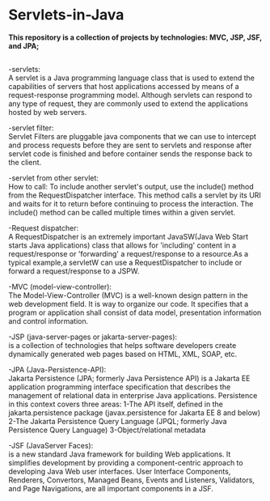 # Servlets-in-Java
**This repository is a collection of projects by technologies: MVC, JSP, JSF, and JPA;**
##
-servlets:  
	A servlet is a Java programming language class that is used to extend the capabilities 
	of servers that host applications accessed by means of a request-response programming model. 
	Although servlets can respond to any type of request, they are commonly used to extend 
	the applications hosted by web servers.

-servlet filter:  
	Servlet Filters are pluggable java components that we can use to intercept and process 
	requests before they are sent to servlets and response after servlet code is finished 
	and before container sends the response back to the client.

-servlet from other servlet:  
	How to call: 
	To include another servlet's output, use the include() method from the RequestDispatcher interface. 
	This method calls a servlet by its URI and waits for it to return before continuing to process 
	the interaction. The include() method can be called multiple times within a given servlet.

-Request dispatcher:  
	A RequestDispatcher is an extremely important JavaSW(Java Web Start starts Java applications) 
	class that allows for 'including' content in a request/response or 'forwarding' a request/response 
	to a resource.As a typical example,a servletW can use a RequestDispatcher to include or 
	forward a request/response to a JSPW.
	  
-MVC (model-view-controller):  
	The Model-View-Controller (MVC) is a well-known design pattern in the web development field. 
	It is way to organize our code. It specifies that a program or application shall consist of 
	data model, presentation information and control information.
	
-JSP (java-server-pages or jakarta-server-pages):  
	is a collection of technologies that helps software developers create dynamically generated 
	web pages based on HTML, XML, SOAP, etc.
	
-JPA (Java-Persistence-API):  
	Jakarta Persistence (JPA; formerly Java Persistence API) is a Jakarta EE application programming 
	interface specification that describes the management of relational data in enterprise Java 
	applications.
	Persistence in this context covers three areas:
	1-The API itself, defined in the jakarta.persistence package (javax.persistence for Jakarta EE 8 and below)
	2-The Jakarta Persistence Query Language (JPQL; formerly Java Persistence Query Language)
	3-Object/relational metadata

-JSF (JavaServer Faces):  
	is a new standard Java framework for building Web applications. It simplifies development by providing a 
	component-centric approach to developing Java Web user interfaces.
	User Interface Components, Renderers, Convertors, Managed Beans, Events and Listeners, Validators, 
	and Page Navigations, are all important components in a JSF.


